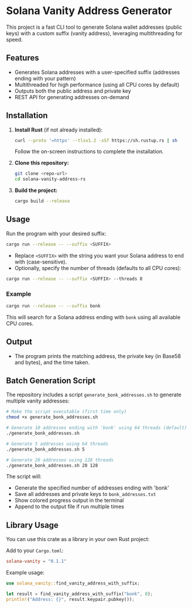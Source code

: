 # Solana Vanity Address Generator

This project is a fast CLI tool to generate Solana wallet addresses (public keys) with a custom suffix (vanity address), leveraging multithreading for speed.

## Features
- Generates Solana addresses with a user-specified suffix (addresses ending with your pattern)
- Multithreaded for high performance (using all CPU cores by default)
- Outputs both the public address and private key
- REST API for generating addresses on-demand

## Installation

1. **Install Rust** (if not already installed):
   ```bash
   curl --proto '=https' --tlsv1.2 -sSf https://sh.rustup.rs | sh
   ```
   Follow the on-screen instructions to complete the installation.

2. **Clone this repository:**
   ```bash
   git clone <repo-url>
   cd solana-vanity-address-rs
   ```

3. **Build the project:**
   ```bash
   cargo build --release
   ```

## Usage

Run the program with your desired suffix:

```bash
cargo run --release -- --suffix <SUFFIX>
```

- Replace `<SUFFIX>` with the string you want your Solana address to end with (case-sensitive).
- Optionally, specify the number of threads (defaults to all CPU cores):

```bash
cargo run --release -- --suffix <SUFFIX> --threads 8
```

### Example

```bash
cargo run --release -- --suffix bonk
```

This will search for a Solana address ending with `bonk` using all available CPU cores.

## Output
- The program prints the matching address, the private key (in Base58 and bytes), and the time taken.

## Batch Generation Script

The repository includes a script `generate_bonk_addresses.sh` to generate multiple vanity addresses:

```bash
# Make the script executable (first time only)
chmod +x generate_bonk_addresses.sh

# Generate 10 addresses ending with 'bonk' using 64 threads (default)
./generate_bonk_addresses.sh

# Generate 5 addresses using 64 threads
./generate_bonk_addresses.sh 5

# Generate 20 addresses using 128 threads
./generate_bonk_addresses.sh 20 128
```

The script will:
- Generate the specified number of addresses ending with 'bonk'
- Save all addresses and private keys to `bonk_addresses.txt`
- Show colored progress output in the terminal
- Append to the output file if run multiple times

## Library Usage

You can use this crate as a library in your own Rust project:

Add to your `Cargo.toml`:

```toml
solana-vanity = "0.1.1"
```

Example usage:

```rust
use solana_vanity::find_vanity_address_with_suffix;

let result = find_vanity_address_with_suffix("bonk", 8);
println!("Address: {}", result.keypair.pubkey());
```
